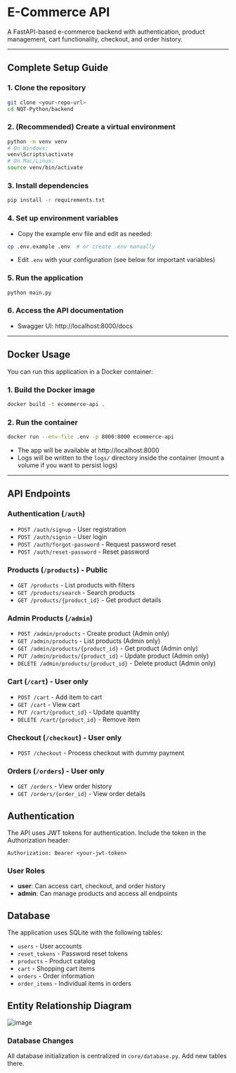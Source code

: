 # E-Commerce API

A FastAPI-based e-commerce backend with authentication, product management, cart functionality, checkout, and order history.

---

## Complete Setup Guide

### 1. Clone the repository
```bash
git clone <your-repo-url>
cd NQT-Python/backend
```

### 2. (Recommended) Create a virtual environment
```bash
python -m venv venv
# On Windows:
venv\Scripts\activate
# On Mac/Linux:
source venv/bin/activate
```

### 3. Install dependencies
```bash
pip install -r requirements.txt
```

### 4. Set up environment variables
- Copy the example env file and edit as needed:
```bash
cp .env.example .env  # or create .env manually
```
- Edit `.env` with your configuration (see below for important variables)

### 5. Run the application
```bash
python main.py
```

### 6. Access the API documentation
- Swagger UI: http://localhost:8000/docs

---

## Docker Usage

You can run this application in a Docker container:

### 1. Build the Docker image
```bash
docker build -t ecommerce-api .
```

### 2. Run the container
```bash
docker run --env-file .env -p 8000:8000 ecommerce-api
```

- The app will be available at http://localhost:8000
- Logs will be written to the `logs/` directory inside the container (mount a volume if you want to persist logs)

---

## API Endpoints

### Authentication (`/auth`)
- `POST /auth/signup` - User registration
- `POST /auth/signin` - User login
- `POST /auth/forgot-password` - Request password reset
- `POST /auth/reset-password` - Reset password

### Products (`/products`) - Public
- `GET /products` - List products with filters
- `GET /products/search` - Search products
- `GET /products/{product_id}` - Get product details

### Admin Products (`/admin`)
- `POST /admin/products` - Create product (Admin only)
- `GET /admin/products` - List products (Admin only)
- `GET /admin/products/{product_id}` - Get product (Admin only)
- `PUT /admin/products/{product_id}` - Update product (Admin only)
- `DELETE /admin/products/{product_id}` - Delete product (Admin only)

### Cart (`/cart`) - User only
- `POST /cart` - Add item to cart
- `GET /cart` - View cart
- `PUT /cart/{product_id}` - Update quantity
- `DELETE /cart/{product_id}` - Remove item

### Checkout (`/checkout`) - User only
- `POST /checkout` - Process checkout with dummy payment

### Orders (`/orders`) - User only
- `GET /orders` - View order history
- `GET /orders/{order_id}` - View order details

## Authentication

The API uses JWT tokens for authentication. Include the token in the Authorization header:

```
Authorization: Bearer <your-jwt-token>
```

### User Roles
- **user**: Can access cart, checkout, and order history
- **admin**: Can manage products and access all endpoints

## Database

The application uses SQLite with the following tables:
- `users` - User accounts
- `reset_tokens` - Password reset tokens
- `products` - Product catalog
- `cart` - Shopping cart items
- `orders` - Order information
- `order_items` - Individual items in orders

## Entity Relationship Diagram
![image](https://github.com/user-attachments/assets/4c901782-d04e-4d9a-93df-29ab4dcde3ea)


### Database Changes

All database initialization is centralized in `core/database.py`. Add new tables there.
